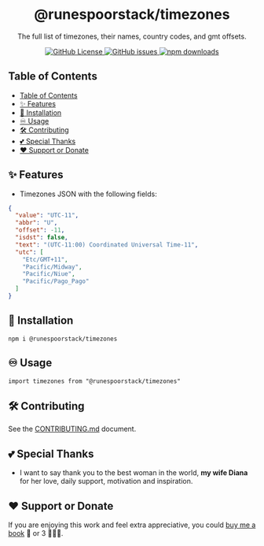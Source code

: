 <div align="center">
  <h1>@runespoorstack/timezones</h1>
  <p>The full list of timezones, their names, country codes, and gmt offsets.</p>
  <a href="https://github.com/runespoor-engineering/runespoorstack/blob/main/LICENSE">
    <img alt="GitHub License" src="https://img.shields.io/github/license/runespoor-engineering/runespoorstack">
  </a>
  <a href="https://github.com/runespoor-engineering/runespoorstack/issues">
    <img alt="GitHub issues" src="https://img.shields.io/github/issues/runespoor-engineering/runespoorstack?color=5d2de0">
  </a>
  <a href="https://www.npmjs.com/package/@runespoorstack/timezones">
    <img alt="npm downloads" src="https://img.shields.io/npm/dw/@runespoorstack/timezones">
  </a>
</div>

## Table of Contents

- [Table of Contents](#table-of-contents)
- [✨ Features](#-features)
- [🦾 Installation](#-installation)
- [♾️ Usage](#️-usage)
- [🛠️ Contributing](#️-contributing)
- [💕 Special Thanks](#-special-thanks)
- [❤️ Support or Donate](#️-support-or-donate)

## ✨ Features

- Timezones JSON with the following fields:
```json
{
  "value": "UTC-11",
  "abbr": "U",
  "offset": -11,
  "isdst": false,
  "text": "(UTC-11:00) Coordinated Universal Time-11",
  "utc": [
    "Etc/GMT+11",
    "Pacific/Midway",
    "Pacific/Niue",
    "Pacific/Pago_Pago"
  ]
}
```

## 🦾 Installation

```shell
npm i @runespoorstack/timezones
```

## ♾️ Usage

```
import timezones from "@runespoorstack/timezones"
```

## 🛠️ Contributing

See the [CONTRIBUTING.md](https://github.com/runespoor-engineering/runespoorstack/blob/main/CONTRIBUTING.md) document.

## 💕 Special Thanks

- I want to say thank you to the best woman in the world, **my wife Diana** for her love, daily support, motivation and inspiration.

## ❤️ Support or Donate

If you are enjoying this work and feel extra appreciative, you could [buy me a book](https://bmc.link/borisshulyak)
📖 or 3 📖📖📖.
